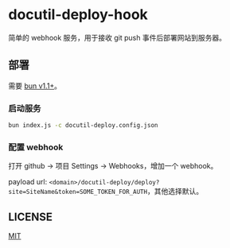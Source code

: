 # docutil-deploy-hook

简单的 webhook 服务，用于接收 git push 事件后部署网站到服务器。

## 部署

需要 [bun v1.1+](https://bun.sh)。

### 启动服务

```sh
bun index.js -c docutil-deploy.config.json
```

### 配置 webhook

打开 github -> 项目 Settings -> Webhooks，增加一个 webhook。

payload url: `<domain>/docutil-deploy/deploy?site=SiteName&token=SOME_TOKEN_FOR_AUTH`，其他选择默认。

## LICENSE

[MIT](LICENSE)
